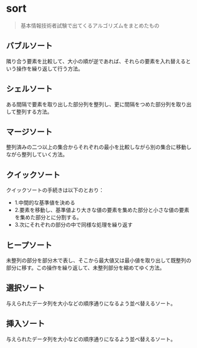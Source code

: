 # sort

> 基本情報技術者試験で出てくるアルゴリズムをまとめたもの

## バブルソート

隣り合う要素を比較して、大小の順が逆であれば、それらの要素を入れ替えるという操作を繰り返して行う方法。

## シェルソート

ある間隔で要素を取り出した部分列を整列し、更に間隔をつめた部分列を取り出して整列する方法。

## マージソート

整列済みの二つ以上の集合からそれぞれの最小を比較しながら別の集合に移動しながら整列していく方法。

## クイックソート

クイックソートの手続きは以下のとおり：

- 1.中間的な基準値を決める
- 2.要素を移動し、基準値より大きな値の要素を集めた部分と小さな値の要素を集めた部分とに分割する。
- 3.次にそれぞれの部分の中で同様な処理を繰り返す

## ヒープソート

未整列の部分を部分木で表し、そこから最大値又は最小値を取り出して既整列の部分に移す。この操作を繰り返して、未整列部分を縮めてゆく方法。

## 選択ソート

与えられたデータ列を大小などの順序通りになるよう並べ替えるソート。

## 挿入ソート

与えられたデータ列を大小などの順序通りになるよう並べ替えるソート。